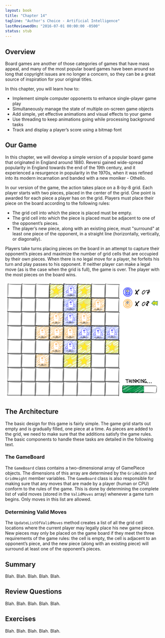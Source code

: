 ```yaml
---
layout: book
title: "Chapter 14"
tagline: "Author's Choice - Artificial Intelligence"
lastReviewedOn: "2016-07-01 00:00:00 -0500"
status: stub
---
```


## Overview

Board games are another of those categories of games that have mass appeal, and many of the most popular board games have been around so long that copyright issues are no longer a concern, so they can be a great source of inspiration for your original titles.

In this chapter, you will learn how to:

* Implement simple computer opponents to enhance single-player game play
* Simultaneously manage the state of multiple on-screen game objects
* Add simple, yet effective animations and visual effects to your game
* Use threading to keep animations going while processing background tasks 
* Track and display a player’s score using a bitmap font

## Our Game

In this chapter, we will develop a simple version of a popular board game that originated in England around 1880. Reversi gained wide-spread popularity in England towards the end of the 19th century, and it experienced a resurgence in popularity in the 1970s, when it was refined into its modern incarnation and banded with a new moniker - Othello.

In our version of the game, the action takes place on a 8-by-8 grid. Each player starts with two pieces, placed in the center of the grid. One point is awarded for each piece a player has on the grid. Players must place their piece on the board according to the following rules:

* The grid cell into which the piece is placed must be empty.
* The grid cell into which the piece is placed must be adjacent to one of the opponent’s pieces.
* The player’s new piece, along with an existing piece, must "surround" at least one piece of the opponent, in a straight line (horizontally, vertically, or diagonally).

Players take turns placing pieces on the board in an attempt to capture their opponent’s pieces and maximize the number of grid cells that are occupied by their own pieces. When there is no legal move for a player, he forfeits his turn and play passes to his opponent. If neither player can make a legal move (as is the case when the grid is full), the game is over. The player with the most pieces on the board wins.

![Our game concept. It's the CPU's turn. Valid moves are highlighted.](images/figure-whiteboard-board-game-ai.png)

## The Architecture

The basic design for this game is fairly simple. The game grid starts out empty and is gradually filled, one piece at a time. As pieces are added to the grid, we need to make sure that the additions satisfy the game rules. The basic components to handle these tasks are detailed in the following text.

### The GameBoard

The `GameBoard` class contains a two-dimensional array of GamePiece objects. The dimensions of this array are determined by the `GridWidth` and `GridHeight` member variables. The `GameBoard` class is also responsible for making sure that any moves that are made by a player (human or CPU) conform to the rules of the game. This is done by determining the complete list of valid moves (stored in the `ValidMoves` array) whenever a game turn begins. Only moves in this list are allowed.

### Determining Valid Moves

The `UpdateListOfValidMoves` method creates a list of all the grid cell locations where the current player may legally place his new game piece. New pieces may only be placed on the game board if they meet the three requirements of the game rules: the cell is empty, the cell is adjacent to an opponent’s piece, and the new piece (along with an existing piece) will surround at least one of the opponent’s pieces.

## Summary

Blah. Blah. Blah. Blah. Blah.

## Review Questions

Blah. Blah. Blah. Blah. Blah.

## Exercises

Blah. Blah. Blah. Blah. Blah.

